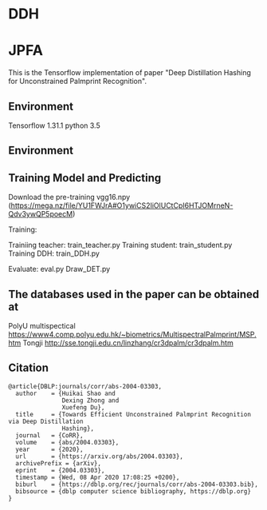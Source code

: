 # DDH
# JPFA
This is the Tensorflow implementation of paper "Deep Distillation Hashing for Unconstrained Palmprint Recognition". 

Environment
---------------
Tensorflow 1.31.1
python 3.5

Environment
---------------


Training Model and Predicting
---------------

Download the pre-training vgg16.npy (https://mega.nz/file/YU1FWJrA#O1ywiCS2IiOlUCtCpI6HTJOMrneN-Qdv3ywQP5poecM)

Training:

Trainiing teacher: train_teacher.py
Training student: train_student.py
Training DDH: train_DDH.py

Evaluate:
eval.py
Draw_DET.py

The databases used in the paper can be obtained at
---------------
PolyU multispectical 
https://www4.comp.polyu.edu.hk/~biometrics/MultispectralPalmprint/MSP.htm
Tongji
http://sse.tongji.edu.cn/linzhang/cr3dpalm/cr3dpalm.htm


Citation
---------------
```
@article{DBLP:journals/corr/abs-2004-03303,
  author    = {Huikai Shao and
               Dexing Zhong and
               Xuefeng Du},
  title     = {Towards Efficient Unconstrained Palmprint Recognition via Deep Distillation
               Hashing},
  journal   = {CoRR},
  volume    = {abs/2004.03303},
  year      = {2020},
  url       = {https://arxiv.org/abs/2004.03303},
  archivePrefix = {arXiv},
  eprint    = {2004.03303},
  timestamp = {Wed, 08 Apr 2020 17:08:25 +0200},
  biburl    = {https://dblp.org/rec/journals/corr/abs-2004-03303.bib},
  bibsource = {dblp computer science bibliography, https://dblp.org}
}
```
